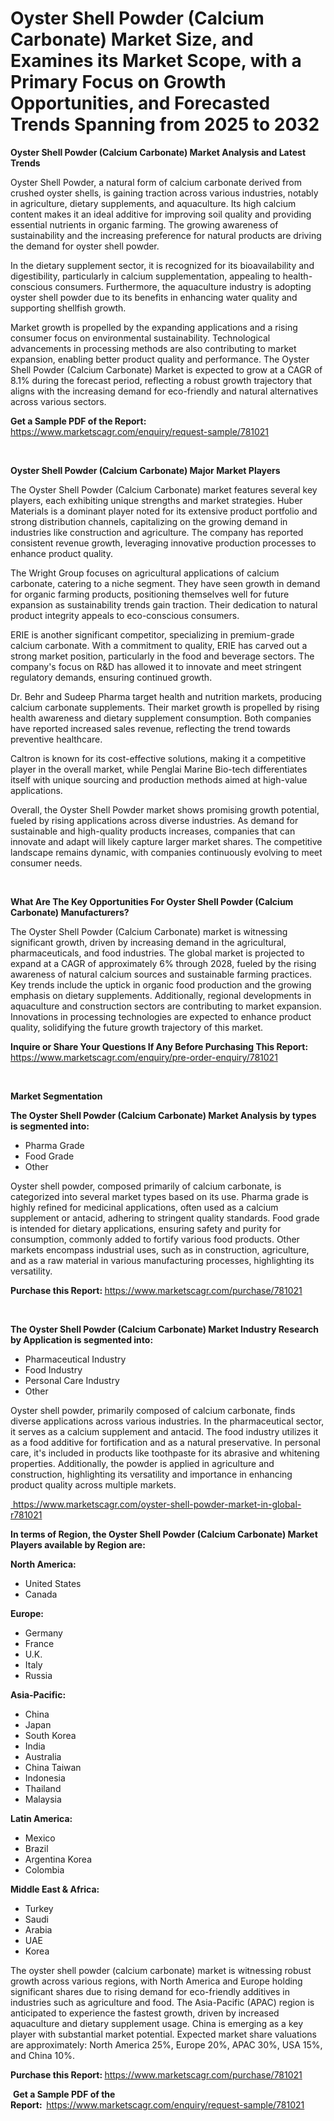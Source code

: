 <p><h1>Oyster Shell Powder (Calcium Carbonate) Market Size, and Examines its Market Scope, with a Primary Focus on Growth Opportunities, and Forecasted Trends Spanning from 2025 to 2032</h1></p><p><strong>Oyster Shell Powder (Calcium Carbonate) Market Analysis and Latest Trends</strong></p>
<p><p>Oyster Shell Powder, a natural form of calcium carbonate derived from crushed oyster shells, is gaining traction across various industries, notably in agriculture, dietary supplements, and aquaculture. Its high calcium content makes it an ideal additive for improving soil quality and providing essential nutrients in organic farming. The growing awareness of sustainability and the increasing preference for natural products are driving the demand for oyster shell powder. </p><p>In the dietary supplement sector, it is recognized for its bioavailability and digestibility, particularly in calcium supplementation, appealing to health-conscious consumers. Furthermore, the aquaculture industry is adopting oyster shell powder due to its benefits in enhancing water quality and supporting shellfish growth.</p><p>Market growth is propelled by the expanding applications and a rising consumer focus on environmental sustainability. Technological advancements in processing methods are also contributing to market expansion, enabling better product quality and performance. The Oyster Shell Powder (Calcium Carbonate) Market is expected to grow at a CAGR of 8.1% during the forecast period, reflecting a robust growth trajectory that aligns with the increasing demand for eco-friendly and natural alternatives across various sectors.</p></p>
<p><strong>Get a Sample PDF of the Report:&nbsp;</strong> <a href="https://www.marketscagr.com/enquiry/request-sample/781021?utm_campaign=3077&utm_medium=2&utm_source=Github&utm_content=ia&utm_term=19042025&utm_id=oyster-shell-powder-calcium-carbonate">https://www.marketscagr.com/enquiry/request-sample/781021</a></p>
<p>&nbsp;</p>
<p><strong>Oyster Shell Powder (Calcium Carbonate) Major Market Players</strong></p>
<p><p>The Oyster Shell Powder (Calcium Carbonate) market features several key players, each exhibiting unique strengths and market strategies. Huber Materials is a dominant player noted for its extensive product portfolio and strong distribution channels, capitalizing on the growing demand in industries like construction and agriculture. The company has reported consistent revenue growth, leveraging innovative production processes to enhance product quality.</p><p>The Wright Group focuses on agricultural applications of calcium carbonate, catering to a niche segment. They have seen growth in demand for organic farming products, positioning themselves well for future expansion as sustainability trends gain traction. Their dedication to natural product integrity appeals to eco-conscious consumers.</p><p>ERIE is another significant competitor, specializing in premium-grade calcium carbonate. With a commitment to quality, ERIE has carved out a strong market position, particularly in the food and beverage sectors. The company's focus on R&D has allowed it to innovate and meet stringent regulatory demands, ensuring continued growth.</p><p>Dr. Behr and Sudeep Pharma target health and nutrition markets, producing calcium carbonate supplements. Their market growth is propelled by rising health awareness and dietary supplement consumption. Both companies have reported increased sales revenue, reflecting the trend towards preventive healthcare.</p><p>Caltron is known for its cost-effective solutions, making it a competitive player in the overall market, while Penglai Marine Bio-tech differentiates itself with unique sourcing and production methods aimed at high-value applications.</p><p>Overall, the Oyster Shell Powder market shows promising growth potential, fueled by rising applications across diverse industries. As demand for sustainable and high-quality products increases, companies that can innovate and adapt will likely capture larger market shares. The competitive landscape remains dynamic, with companies continuously evolving to meet consumer needs.</p></p>
<p>&nbsp;</p>
<p><strong>What Are The Key Opportunities For Oyster Shell Powder (Calcium Carbonate) Manufacturers?</strong></p>
<p><p>The Oyster Shell Powder (Calcium Carbonate) market is witnessing significant growth, driven by increasing demand in the agricultural, pharmaceuticals, and food industries. The global market is projected to expand at a CAGR of approximately 6% through 2028, fueled by the rising awareness of natural calcium sources and sustainable farming practices. Key trends include the uptick in organic food production and the growing emphasis on dietary supplements. Additionally, regional developments in aquaculture and construction sectors are contributing to market expansion. Innovations in processing technologies are expected to enhance product quality, solidifying the future growth trajectory of this market.</p></p>
<p><strong>Inquire or Share Your Questions If Any Before Purchasing This Report:</strong> <a href="https://www.marketscagr.com/enquiry/pre-order-enquiry/781021?utm_campaign=3077&utm_medium=2&utm_source=Github&utm_content=ia&utm_term=19042025&utm_id=oyster-shell-powder-calcium-carbonate">https://www.marketscagr.com/enquiry/pre-order-enquiry/781021</a></p>
<p>&nbsp;</p>
<p><strong>Market Segmentation</strong></p>
<p><strong>The Oyster Shell Powder (Calcium Carbonate) Market Analysis by types is segmented into:</strong></p>
<p><ul><li>Pharma Grade</li><li>Food Grade</li><li>Other</li></ul></p>
<p><p>Oyster shell powder, composed primarily of calcium carbonate, is categorized into several market types based on its use. Pharma grade is highly refined for medicinal applications, often used as a calcium supplement or antacid, adhering to stringent quality standards. Food grade is intended for dietary applications, ensuring safety and purity for consumption, commonly added to fortify various food products. Other markets encompass industrial uses, such as in construction, agriculture, and as a raw material in various manufacturing processes, highlighting its versatility.</p></p>
<p><strong>Purchase this Report:&nbsp;</strong><a href="https://www.marketscagr.com/purchase/781021?utm_campaign=3077&utm_medium=2&utm_source=Github&utm_content=ia&utm_term=19042025&utm_id=oyster-shell-powder-calcium-carbonate">https://www.marketscagr.com/purchase/781021</a></p>
<p>&nbsp;</p>
<p><strong>The Oyster Shell Powder (Calcium Carbonate) Market Industry Research by Application is segmented into:</strong></p>
<p><ul><li>Pharmaceutical Industry</li><li>Food Industry</li><li>Personal Care Industry</li><li>Other</li></ul></p>
<p><p>Oyster shell powder, primarily composed of calcium carbonate, finds diverse applications across various industries. In the pharmaceutical sector, it serves as a calcium supplement and antacid. The food industry utilizes it as a food additive for fortification and as a natural preservative. In personal care, it's included in products like toothpaste for its abrasive and whitening properties. Additionally, the powder is applied in agriculture and construction, highlighting its versatility and importance in enhancing product quality across multiple markets.</p></p>
<p><a href="https://www.marketscagr.com/oyster-shell-powder-market-in-global-r781021?utm_campaign=3077&utm_medium=2&utm_source=Github&utm_content=ia&utm_term=19042025&utm_id=oyster-shell-powder-calcium-carbonate">&nbsp;https://www.marketscagr.com/oyster-shell-powder-market-in-global-r781021</a></p>
<p><strong>In terms of Region, the Oyster Shell Powder (Calcium Carbonate) Market Players available by Region are:</strong></p>
<p>
    <p> <strong> North America: </strong>
        <ul>
            <li>United States</li>
            <li>Canada</li>
        </ul>
        </p> 
    <p> <strong> Europe: </strong>
        <ul>
            <li>Germany</li>
            <li>France</li>
            <li>U.K.</li>
            <li>Italy</li>
            <li>Russia</li>
        </ul>
        </p> 
    <p> <strong> Asia-Pacific: </strong>
        <ul>
            <li>China</li>
            <li>Japan</li>
            <li>South Korea</li>
            <li>India</li>
            <li>Australia</li>
            <li>China Taiwan</li>
            <li>Indonesia</li>
            <li>Thailand</li>
            <li>Malaysia</li>
        </ul>
        </p> 
    <p> <strong> Latin America: </strong>
        <ul>
            <li>Mexico</li>
            <li>Brazil</li>
            <li>Argentina Korea</li>
            <li>Colombia</li>
        </ul>
        </p> 
    <p> <strong> Middle East & Africa: </strong>
        <ul>
            <li>Turkey</li>
            <li>Saudi</li>
            <li>Arabia</li>
            <li>UAE</li>
            <li>Korea</li>
        </ul>
    </p>
    </p>
<p><p>The oyster shell powder (calcium carbonate) market is witnessing robust growth across various regions, with North America and Europe holding significant shares due to rising demand for eco-friendly additives in industries such as agriculture and food. The Asia-Pacific (APAC) region is anticipated to experience the fastest growth, driven by increased aquaculture and dietary supplement usage. China is emerging as a key player with substantial market potential. Expected market share valuations are approximately: North America 25%, Europe 20%, APAC 30%, USA 15%, and China 10%.</p></p>
<p><strong>Purchase this Report: </strong><a href="https://www.marketscagr.com/purchase/781021?utm_campaign=3077&utm_medium=2&utm_source=Github&utm_content=ia&utm_term=19042025&utm_id=oyster-shell-powder-calcium-carbonate">https://www.marketscagr.com/purchase/781021</a></p>
<p>&nbsp;<strong>Get a Sample PDF of the Report:&nbsp;&nbsp;</strong><a href="https://www.marketscagr.com/enquiry/request-sample/781021?utm_campaign=3077&utm_medium=2&utm_source=Github&utm_content=ia&utm_term=19042025&utm_id=oyster-shell-powder-calcium-carbonate">https://www.marketscagr.com/enquiry/request-sample/781021</a></p>
<p><strong></strong></p>
<p><p></p><p></p><p></p></p>